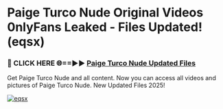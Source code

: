 # Paige Turco Nude Original Videos 0nlyFans Leaked - Files Updated! (eqsx)

<h3>🔴 CLICK HERE 🌐==►► <a href="https://tinyurl.com/52m3yx9h" rel="nofollow">Paige Turco Nude Updated Files</a></h3>

Get Paige Turco Nude and all content. Now you can access all videos and pictures of Paige Turco Nude. New Updated Files 2025!

[![eqsx](https://i.imgur.com/TnHtlc8.gif)](https://tinyurl.com/52m3yx9h)
